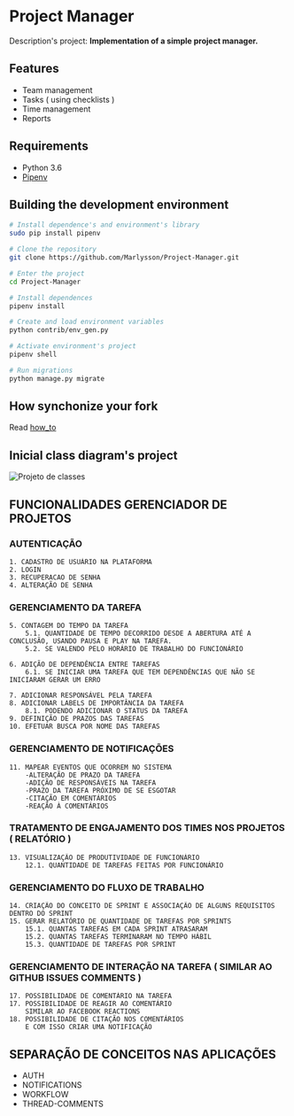 # Project Manager

Description's project: **Implementation of a simple project manager.**

## Features

- Team management
- Tasks ( using checklists )
- Time management
- Reports

## Requirements

- Python 3.6
- [Pipenv](https://docs.pipenv.org/)

## Building the development environment


```bash
# Install dependence's and environment's library
sudo pip install pipenv
```

```bash
# Clone the repository 
git clone https://github.com/Marlysson/Project-Manager.git

# Enter the project
cd Project-Manager

# Install dependences
pipenv install

# Create and load environment variables
python contrib/env_gen.py

# Activate environment's project
pipenv shell

# Run migrations
python manage.py migrate
```

## How synchonize your fork

Read [how_to](how_to.md)

## Inicial class diagram's project

![Projeto de classes](https://github.com/Marlysson/Project-Manager/blob/master/Documenta%C3%A7%C3%A3o/Diagrama.png)

## FUNCIONALIDADES GERENCIADOR DE PROJETOS

### AUTENTICAÇÃO

	1. CADASTRO DE USUÁRIO NA PLATAFORMA
	2. LOGIN
	3. RECUPERACAO DE SENHA
	4. ALTERAÇÃO DE SENHA

### GERENCIAMENTO DA TAREFA

	5. CONTAGEM DO TEMPO DA TAREFA
		5.1. QUANTIDADE DE TEMPO DECORRIDO DESDE A ABERTURA ATÉ A CONCLUSÃO, USANDO PAUSA E PLAY NA TAREFA.
		5.2. SE VALENDO PELO HORÁRIO DE TRABALHO DO FUNCIONÁRIO

	6. ADIÇÃO DE DEPENDÊNCIA ENTRE TAREFAS
		6.1. SE INICIAR UMA TAREFA QUE TEM DEPENDÊNCIAS QUE NÃO SE INICIARAM GERAR UM ERRO
		
	7. ADICIONAR RESPONSÁVEL PELA TAREFA
	8. ADICIONAR LABELS DE IMPORTÂNCIA DA TAREFA
		8.1. PODENDO ADICIONAR O STATUS DA TAREFA
	9. DEFINIÇÃO DE PRAZOS DAS TAREFAS
	10. EFETUAR BUSCA POR NOME DAS TAREFAS

### GERENCIAMENTO DE NOTIFICAÇÕES

	11. MAPEAR EVENTOS QUE OCORREM NO SISTEMA
		-ALTERAÇÃO DE PRAZO DA TAREFA
		-ADIÇÃO DE RESPONSÁVEIS NA TAREFA
		-PRAZO DA TAREFA PRÓXIMO DE SE ESGOTAR
		-CITAÇÃO EM COMENTÁRIOS
		-REAÇÃO À COMENTÁRIOS

### TRATAMENTO DE ENGAJAMENTO DOS TIMES NOS PROJETOS ( RELATÓRIO )

	13. VISUALIZAÇÃO DE PRODUTIVIDADE DE FUNCIONÁRIO
		12.1. QUANTIDADE DE TAREFAS FEITAS POR FUNCIONÁRIO

### GERENCIAMENTO DO FLUXO DE TRABALHO

	14. CRIAÇÃO DO CONCEITO DE SPRINT E ASSOCIAÇÃO DE ALGUNS REQUISITOS DENTRO DO SPRINT
	15. GERAR RELATÓRIO DE QUANTIDADE DE TAREFAS POR SPRINTS
		15.1. QUANTAS TAREFAS EM CADA SPRINT ATRASARAM
		15.2. QUANTAS TAREFAS TERMINARAM NO TEMPO HÁBIL
		15.3. QUANTIDADE DE TAREFAS POR SPRINT

### GERENCIAMENTO DE INTERAÇÃO NA TAREFA ( SIMILAR AO GITHUB ISSUES COMMENTS )
	
	17. POSSIBILIDADE DE COMENTÁRIO NA TAREFA
	17. POSSIBILIDADE DE REAGIR AO COMENTÁRIO
		SIMILAR AO FACEBOOK REACTIONS	
	18. POSSIBILIDADE DE CITAÇÃO NOS COMENTÁRIOS
		E COM ISSO CRIAR UMA NOTIFICAÇÃO


## SEPARAÇÃO DE CONCEITOS NAS APLICAÇÕES

- AUTH
- NOTIFICATIONS
- WORKFLOW
- THREAD-COMMENTS
